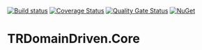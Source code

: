 [![Build status](https://ci.appveyor.com/api/projects/status/5tnx9ig84lqk0gq0/branch/master?svg=true)](https://ci.appveyor.com/project/tiagor87/seedwork-domaindriven/branch/master)
[![Coverage Status](https://coveralls.io/repos/github/tiagor87/TRDomainDriven/badge.svg?branch=master)](https://coveralls.io/github/tiagor87/TRDomainDriven?branch=master)
[![Quality Gate Status](https://sonarcloud.io/api/project_badges/measure?project=tiagor87_TRDomainDriven&metric=alert_status)](https://sonarcloud.io/dashboard?id=tiagor87_TRDomainDriven)
[![NuGet](https://buildstats.info/nuget/TRDomainDriven.Core)](http://www.nuget.org/packages/TRDomainDriven.Core)
# TRDomainDriven.Core
